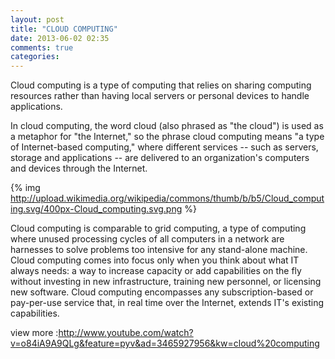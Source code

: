 ```yaml
---
layout: post
title: "CLOUD COMPUTING"
date: 2013-06-02 02:35
comments: true
categories: 
---
```

Cloud computing is a type of computing that relies on sharing computing resources rather than having local servers or personal devices to handle applications.

In cloud computing, the word cloud (also phrased as "the cloud") is used as a metaphor for "the Internet," so the phrase cloud computing means "a type of Internet-based computing," where different services -- such as servers, storage and applications -- are delivered to an organization's computers and devices through the Internet.

{% img http://upload.wikimedia.org/wikipedia/commons/thumb/b/b5/Cloud_computing.svg/400px-Cloud_computing.svg.png %}

Cloud computing is comparable to grid computing, a type of computing where unused processing cycles of all computers in a network are harnesses to solve problems too intensive for any stand-alone machine.
Cloud computing comes into focus only when you think about what IT always needs: a way to increase capacity or add capabilities on the fly without investing in new infrastructure, training new personnel, or licensing new software. Cloud computing encompasses any subscription-based or pay-per-use service that, in real time over the Internet, extends IT's existing capabilities.

view more :http://www.youtube.com/watch?v=o84iA9A9QLg&feature=pyv&ad=3465927956&kw=cloud%20computing


